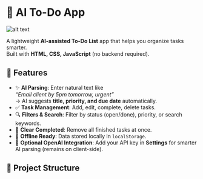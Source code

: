 # 📝 AI To-Do App
![alt text]("https://github.com/amansaroj9616/AI-To-Do-List-App/blob/e6f1bee3016252744952169d55d062c78f0d41c8/Screenshot%202025-08-24%20110452.png")


A lightweight **AI-assisted To-Do List** app that helps you organize tasks smarter.  
Built with **HTML, CSS, JavaScript** (no backend required).  

## 🚀 Features
- ✨ **AI Parsing**: Enter natural text like  
  *“Email client by 5pm tomorrow, urgent”*  
  → AI suggests **title, priority, and due date** automatically.
- ✅ **Task Management**: Add, edit, complete, delete tasks.
- 🔍 **Filters & Search**: Filter by status (open/done), priority, or search keywords.
- 🧹 **Clear Completed**: Remove all finished tasks at once.
- 💾 **Offline Ready**: Data stored locally in `localStorage`.
- 🔑 **Optional OpenAI Integration**: Add your API key in **Settings** for smarter AI parsing (remains on client-side).

## 📂 Project Structure
